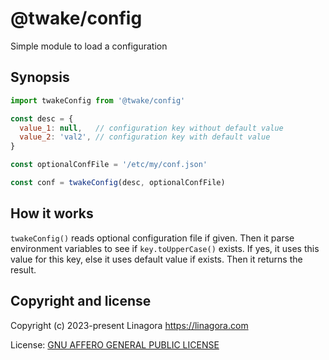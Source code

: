 # @twake/config

Simple module to load a configuration

## Synopsis

```js
import twakeConfig from '@twake/config'

const desc = {
  value_1: null,   // configuration key without default value
  value_2: 'val2', // configuration key with default value
}

const optionalConfFile = '/etc/my/conf.json'

const conf = twakeConfig(desc, optionalConfFile)
```

## How it works

`twakeConfig()` reads optional configuration file if given. Then
it parse environment variables to see if `key.toUpperCase()` exists.
If yes, it uses this value for this key, else it uses default value
if exists.
Then it returns the result.

## Copyright and license

Copyright (c) 2023-present Linagora <https://linagora.com>

License: [GNU AFFERO GENERAL PUBLIC LICENSE](https://ci.linagora.com/publicgroup/oss/twake/tom-server/-/blob/master/LICENSE)
